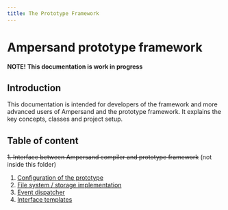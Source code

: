 ```yaml
---
title: The Prototype Framework
---
```


# Ampersand prototype framework

**NOTE! This documentation is work in progress**

## Introduction
This documentation is intended for developers of the framework and more advanced users of Ampersand and the prototype framework. It explains the key concepts, classes and project setup.

## Table of content
~~1. Interface between Ampersand compiler and prototype framework~~ (not inside this folder)
1. [Configuration of the prototype](https://github.com/AmpersandTarski/prototype/config/README.md)
1. [File system / storage implementation](./file-system.md)
1. [Event dispatcher](./event-dispatcher.md)
1. [Interface templates](./interface-templates.md)
